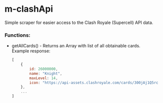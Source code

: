 # m-clashApi
Simple scraper for easier access to the Clash Royale (Supercell) API data.

### Functions:
- getAllCards() - Returns an Array with list of all obtainable cards.
    Example response: 
    ```js
    [
        {
            id: 26000000,
            name: "Knight",
            maxLevel: 14,
            icon: "https://api-assets.clashroyale.com/cards/300jAj1Q5rclXxU9kVImGqSJxa4wEMfEhvwNQ_4jiGUuqg.png"
        },
        ...
    ]
    ```